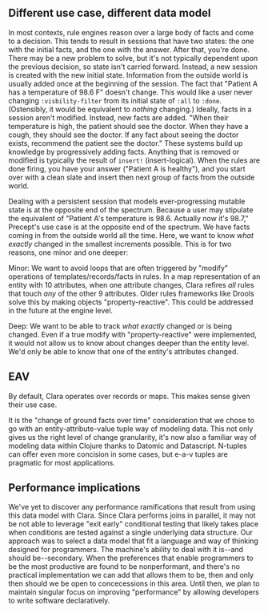 ## Different use case, different data model
In most contexts, rule engines reason over a large body of facts and come to a decision. This tends to result in sessions that have two states: the one with the initial facts, and the one with the answer. After that, you're done. There may be a new problem to solve, but it's not typically dependent upon the previous decision, so state isn't carried forward. Instead, a new session is created with the new initial state.
Information from the outside world is usually added once at the beginning of the session. The fact that "Patient A has a temperature of 98.6 F" doesn't change. This would like a user never changing `:visbility-filter` from its initial state of `:all` to `:done`. (Ostensibly, it would be equivalent to _nothing_ changing.) Ideally, facts in a session aren't modified. Instead, new facts are added. "When their temperature is high, the patient should see the doctor. When they have a cough, they should see the doctor. If any fact about seeing the doctor exists, recommend the patient see the doctor." These systems build up knowledge by progressively adding facts. Anything that is removed or modified is typically  the result of `insert!` (insert-logical). When the rules are done firing, you have your answer ("Patient A is healthy"), and you start over with a clean slate and insert then next group of facts from the outside world.


Dealing with a persistent session that models ever-progressing mutable state is at the opposite end of the spectrum. Because a user may stipulate the equivalent of "Patient A's temperature is 98.6. Actually now it's 98.7," Precept's use case is at the opposite end of the spectrum. We have facts coming in from the outside world all the time.
Here, we want to know *what exactly* changed in the smallest increments possible. 
This is for two reasons, one minor and one deeper:

Minor: We want to avoid loops that are often triggered by "modify" operations of templates/records/facts in rules. In a map representation of an entity with 10 attributes, when one attribute changes, Clara refires *all* rules that touch *any* of the other 9 attributes.
Older rules frameworks like Drools solve this by making objects "property-reactive". This could be addressed in the future at the engine level.

Deep: We want to be able to track *what exactly* changed or is being changed. Even if a true modify with "property-reactive" were implemented, it would not allow us to know about changes deeper than the entity level. We'd only be able to know that one of the entity's attributes changed.

## EAV
By default, Clara operates over records or maps.
This makes sense given their use case.

It is the "change of ground facts over time" consideration that we chose to go with an entity-attribute-value tuple way of modeling data.
This not only gives us the right level of change granularity, it's now also a familiar way of modeling data within Clojure thanks to Datomic and Datascript.
N-tuples can offer even more concision in some cases, but e-a-v tuples are pragmatic for most applications. 


## Performance implications
We've yet to discover any performance ramifications that result from using this data model with Clara. 
Since Clara performs joins in parallel, it may not be not able to leverage "exit early" conditional testing that likely takes place when conditions are tested against a single underlying data structure.
Our approach was to select a data model that fit a language and way of thinking designed for programmers. The machine's ability to deal with it is--and should be--secondary. When the preferences that enable programmers to be the most productive are found to be nonperformant, and there's no practical implementation we can add that allows them to be, then and only then should we be open to concecessions in this area. Until then, we plan to maintain singular focus on improving "performance" by allowing developers to write software declaratively.
